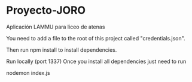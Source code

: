 # Proyecto-JORO
Aplicación LAMMU para liceo de atenas

You need to add a file to the root of this project called "credentials.json". 

Then run npm install to install dependencies.

Run locally (port 1337)
Once you install all dependencies just need to run

nodemon index.js
